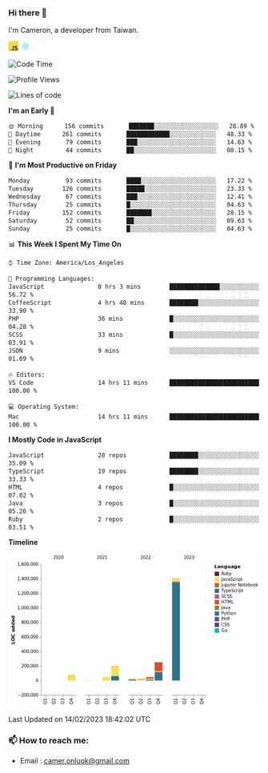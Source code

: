 ### Hi there 👋

I'm Cameron, a developer from Taiwan.


<code><img height="20" src="https://raw.githubusercontent.com/github/explore/80688e429a7d4ef2fca1e82350fe8e3517d3494d/topics/javascript/javascript.png"></code>
<code><img height="20" src="https://raw.githubusercontent.com/github/explore/80688e429a7d4ef2fca1e82350fe8e3517d3494d/topics/react/react.png"></code>



<!--START_SECTION:waka-->
![Code Time](http://img.shields.io/badge/Code%20Time-745%20hrs%2040%20mins-blue)

![Profile Views](http://img.shields.io/badge/Profile%20Views-1-blue)

![Lines of code](https://img.shields.io/badge/From%20Hello%20World%20I%27ve%20Written-2%20Million%20lines%20of%20code-blue)

**I'm an Early 🐤** 

```text
🌞 Morning      156 commits       ███████░░░░░░░░░░░░░░░░░░   28.89 % 
🌆 Daytime      261 commits       ████████████░░░░░░░░░░░░░   48.33 % 
🌃 Evening       79 commits       ███░░░░░░░░░░░░░░░░░░░░░░   14.63 % 
🌙 Night         44 commits       ██░░░░░░░░░░░░░░░░░░░░░░░   08.15 % 

```
📅 **I'm Most Productive on Friday** 

```text
Monday          93 commits       ████░░░░░░░░░░░░░░░░░░░░░   17.22 % 
Tuesday        126 commits       █████░░░░░░░░░░░░░░░░░░░░   23.33 % 
Wednesday       67 commits       ███░░░░░░░░░░░░░░░░░░░░░░   12.41 % 
Thursday        25 commits       █░░░░░░░░░░░░░░░░░░░░░░░░   04.63 % 
Friday         152 commits       ███████░░░░░░░░░░░░░░░░░░   28.15 % 
Saturday        52 commits       ██░░░░░░░░░░░░░░░░░░░░░░░   09.63 % 
Sunday          25 commits       █░░░░░░░░░░░░░░░░░░░░░░░░   04.63 % 

```


📊 **This Week I Spent My Time On** 

```text
⌚︎ Time Zone: America/Los_Angeles

💬 Programming Languages: 
JavaScript               8 hrs 3 mins        ██████████████░░░░░░░░░░░   56.72 % 
CoffeeScript             4 hrs 48 mins       ████████░░░░░░░░░░░░░░░░░   33.90 % 
PHP                      36 mins             █░░░░░░░░░░░░░░░░░░░░░░░░   04.28 % 
SCSS                     33 mins             █░░░░░░░░░░░░░░░░░░░░░░░░   03.91 % 
JSON                     9 mins              ░░░░░░░░░░░░░░░░░░░░░░░░░   01.09 % 

🔥 Editors: 
VS Code                  14 hrs 11 mins      █████████████████████████   100.00 % 

💻 Operating System: 
Mac                      14 hrs 11 mins      █████████████████████████   100.00 % 

```

**I Mostly Code in JavaScript** 

```text
JavaScript               20 repos            ████████░░░░░░░░░░░░░░░░░   35.09 % 
TypeScript               19 repos            ████████░░░░░░░░░░░░░░░░░   33.33 % 
HTML                     4 repos             █░░░░░░░░░░░░░░░░░░░░░░░░   07.02 % 
Java                     3 repos             █░░░░░░░░░░░░░░░░░░░░░░░░   05.26 % 
Ruby                     2 repos             █░░░░░░░░░░░░░░░░░░░░░░░░   03.51 % 

```


**Timeline**

![Chart not found](https://raw.githubusercontent.com/camer0nluo/camer0nluo/main/charts/bar_graph.png) 


 Last Updated on 14/02/2023 18:42:02 UTC
<!--END_SECTION:waka-->

### 📫 How to reach me:
- Email : camer.onluok@gmail.com
